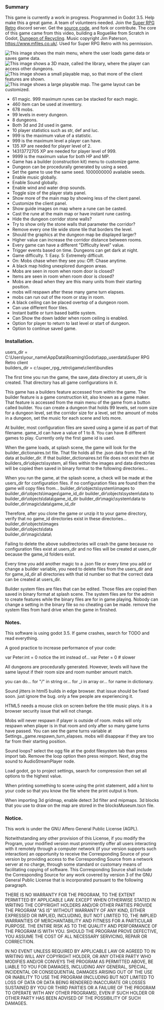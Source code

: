 ### Summary
This game is currently a work in progress. Programmed in Godot 3.5. Help make this a great game. A team of volunteers needed. Join the [Super RPG Retro](https://discord.gg/b8damxvwX8) discord server. Get the [source code](https://github.com/Super-RPG-Retro/Super-RPG-Retro), and fork or contribute. The core of this game came from this video, building a Roguelike from Scratch in Godot, [Dungeon of Recycling](https://www.youtube.com/watch?v=vQ1UGbUlzH4). Music copyright Jim Paterson, https://www.mfiles.co.uk/. Used for Super RPG Retro with his permission.



![This image shows the main menu, where the user loads game data or saves game data.](./images/main_menu_scene.png)
![This image shows a 3D maze, called the library, where the player can access other dungeons.](./images/library_scene.png)
![This image shows a small playable map, so that more of the client features are shown.](./images/game_world_small_map.png)
![This image shows a large playable map. The game layout can be customized.](./images/game_world_large_map.png)



* 61 magic. 999 maximum runes can be stacked for each magic.
* 460 item can be used at inventory.
* 678 mobs.
* 99 levels in every dungeon.
* 8 dungeons.
* Both 3d and 2d used in game.
* 10 player statistics such as str, def and luc.
* 999 is the maximum value of a statistic.
* 999 is the maximum level a player can have.
* 135 XP are needed for player level of 2.
* 14313772705 XP are needed for player level of 999.
* 9999 is the maximum value for both HP and MP.
* Game has a builder (construction kit) menu to customize game.
* Dungeon can be procedurally generated by using a seed.
* Set the game to use the same seed. 1000000000 available seeds.
* Enable music globally.
* Enable Sound globally.
* Enable wind and water drop sounds.
* Toggle size of the player stats panel.
* Show more of the main map by showing less of the client panel.
* Customize the client panel.
* Show guide images on map where a rune can be casted.
* Cast the rune at the main map or have instant rune casting.
* Hide the dungeon corridor stone walls?
* Try to show only the stone walls that parameter the corridor?
* Remove every one tile wide stone tile that borders the level.
* Should the graphics at the dungeon map be displayed larger?
* Higher value can increase the corridor distance between rooms.
* Every game can have a different "Difficulty level" value.
* Trigger events based on time. Dungeons can get dark at night.
* Game difficulty. 1: Easy. 5: Extremely difficult.
* On: Mobs chase when they see you: Off: Chase anytime.
* A black map hiding unexplored dungeon areas.
* Mobs are seen in room when room door is closed?
* Items are seen in room when room door is closed?
* Mobs are dead when they are this many units from their starting position.
* mobs will respawn after these many game turn elapses.
* mobs can run out of the room or stay in room.
* A black ceiling can be placed overtop of a dungeon room.
* Can use different floor tiles.
* Instant battle or turn based battle system.
* Can Show the down ladder when room ceiling is enabled.
* Option for player to return to last level or start of dungeon.
* Option to continue saved game.

### Installation.
users_dir = C:\Users\your_name\AppData\Roaming\Godot\app_userdata\Super RPG Retro client\
builders_dir = c:\super_rpg_retro\game\client\bundles

The first time you run the game, the save_data directory at users_dir is created. That directory has all game configurations in it. 

This game has a builders feature accessed from within the game. The builder feature is a game construction kit, also known as a game maker. That feature is accessed from the main menu of the game from a button called builder. You can create a dungeon that holds 99 levels, set room size for a dungeon level, set the corridor size for a level, set the amount of mobs in a dungeon, set the music for each scene and lots more.

At builder, most configuration files are saved using a game id as part of that filename. game_id can have a value of 1 to 8. You can have 8 different games to play. Currently only the first game id is used.

When the game loads, at splash scene, the game will look for the builder_dictionaires.txt file. That file holds all the .json data from the all file data at builder_dir. If that builder_dictionaires.txt file does not exist then at builders_dir\objects\system, all files within the images and data directories will be copied then saved in binary format to the following directories...

When you run the game, at the splash scene, a check will be made at the users_dir for configuration files. if no configuration files are found then the game will copy files from...
builder_dir\objects\system\images to builder_dir\objects\images\game_id_dir
builder_dir\objects\system\data to builder_dir\objects\data\game_id_dir
builder_dir\magic\system\data to builder_dir\magic\data\game_id_dir

Therefore, after you clone the game or unzip it to your game directory, verify that no game_id directories exist in these directories...
builder_dir\objects\images\
builder_dir\objects\data\
builder_dir\magic\data\

Failing to delete the above subdirectories will crash the game because no configuration files exist at users_dir and no files will be created at users_dir because the game_id folders exist.

Every time you add another magic to a .json file or every time you add or change a builder variable, you need to delete files from the users_dir and for game_id_dir all directories with that id number so that the correct data can be created at users_dir.

Builder system files are files that can be edited. Those files are copied then saved in binary format at splash scene. The system files are for the admin to create features while the binary files are for in game playing. Nobody can change a setting in the binary file so no cheating can be made. remove the system files from hard drive when the game in finished.



### Notes.
This software is using godot 3.5.
If game crashes, search for TODO and read everything.

A good practice to increase performance of your code:

var Peter:int = 0
notice the int instead of...
var Peter = 0 # slower

All dungeons are procedurally generated. However, levels will have the same layout if their room size and room number amount match.

you can do...
for "/" in string
or...
for _i in array
or...
for name in dictionary.

Sound jitters in html5 builds in edge browser. that issue should be fixed soon. just ignore the bug. only a few people are experiencing it. 

HTML5 needs a mouse click on screen before the title music plays. it is a browser security issue that will not change.

Mobs will never respawn if player is outside of room. mobs will only respawn when player is in that room and only after so many game turns have passed. You can see the game turns variable at Settings._game.respawn_turn_elapses. mobs will disappear if they are too far from their starting position.

Sound loops? select the ogg file at the godot filesystem tab than press import tab. Remove the loop option then press reimport. Next, drag the sound to AudioStreamPlayer node.

Load godot, go to project settings, search for compression then set all options to the highest value.

When printing something to scene using the print statement, add a hint to your code so that you know the file where the print output is from.

When importing 3d gridmap, enable detect 3d filter and mipmaps. 3d blocks that you use to draw on the map are stored in the blocksMuseum.tscn file.



### Notice.
This work is under the GNU Affero General Public License (AGPL).
   
   Notwithstanding any other provision of this License, if you modify the
Program, your modified version must prominently offer all users
interacting with it remotely through a computer network (if your version
supports such interaction) an opportunity to receive the Corresponding
Source of your version by providing access to the Corresponding Source
from a network server at no charge, through some standard or customary
means of facilitating copying of software.  This Corresponding Source
shall include the Corresponding Source for any work covered by version 3
of the GNU General Public License that is incorporated pursuant to the
following paragraph.


  THERE IS NO WARRANTY FOR THE PROGRAM, TO THE EXTENT PERMITTED BY
APPLICABLE LAW.  EXCEPT WHEN OTHERWISE STATED IN WRITING THE COPYRIGHT
HOLDERS AND/OR OTHER PARTIES PROVIDE THE PROGRAM "AS IS" WITHOUT WARRANTY
OF ANY KIND, EITHER EXPRESSED OR IMPLIED, INCLUDING, BUT NOT LIMITED TO,
THE IMPLIED WARRANTIES OF MERCHANTABILITY AND FITNESS FOR A PARTICULAR
PURPOSE.  THE ENTIRE RISK AS TO THE QUALITY AND PERFORMANCE OF THE PROGRAM
IS WITH YOU.  SHOULD THE PROGRAM PROVE DEFECTIVE, YOU ASSUME THE COST OF
ALL NECESSARY SERVICING, REPAIR OR CORRECTION.


  IN NO EVENT UNLESS REQUIRED BY APPLICABLE LAW OR AGREED TO IN WRITING
WILL ANY COPYRIGHT HOLDER, OR ANY OTHER PARTY WHO MODIFIES AND/OR CONVEYS
THE PROGRAM AS PERMITTED ABOVE, BE LIABLE TO YOU FOR DAMAGES, INCLUDING ANY
GENERAL, SPECIAL, INCIDENTAL OR CONSEQUENTIAL DAMAGES ARISING OUT OF THE
USE OR INABILITY TO USE THE PROGRAM (INCLUDING BUT NOT LIMITED TO LOSS OF
DATA OR DATA BEING RENDERED INACCURATE OR LOSSES SUSTAINED BY YOU OR THIRD
PARTIES OR A FAILURE OF THE PROGRAM TO OPERATE WITH ANY OTHER PROGRAMS),
EVEN IF SUCH HOLDER OR OTHER PARTY HAS BEEN ADVISED OF THE POSSIBILITY OF
SUCH DAMAGES.
